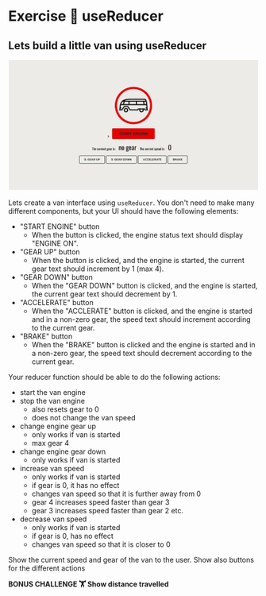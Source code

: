 # Exercise :cartwheeling: useReducer 

## Lets build a little van using useReducer

![](./src/assets/van.gif)

Lets create a van interface using `useReducer`.
You don't need to make many different components, but your UI should have the following elements:

- "START ENGINE" button
    - When the button is clicked, the engine status text should display "ENGINE ON".
- "GEAR UP" button
    - When the button is clicked, and the engine is started, the current gear text should increment by 1 (max 4).
- "GEAR DOWN" button
    - When the "GEAR DOWN" button is clicked, and the engine is started, the current gear text should decrement by 1.
- "ACCELERATE" button
    - When the "ACCLERATE" button is clicked, and the engine is started and in a non-zero gear, the speed text should increment according to the current gear.
- "BRAKE" button
    - When the "BRAKE" button is clicked and the engine is started and in a non-zero gear, the speed text should decrement according to the current gear.


Your reducer function should be able to do the following actions:

- start the van engine
- stop the van engine
    - also resets gear to 0
    - does not change the van speed
- change engine gear up
    - only works if van is started
    - max gear 4
- change engine gear down
    - only works if van is started
- increase van speed
    - only works if van is started
    - if gear is 0, it has no effect
    - changes van speed so that it is further away from 0
    - gear 4 increases speed faster than gear 3
    - gear 3 increases speed faster than gear 2 etc. 
- decrease van speed
    - only works if van is started
    - if gear is 0, has no effect
    - changes van speed so that it is closer to 0

Show the current speed and gear of the van to the user. Show also buttons for the different actions

**BONUS CHALLENGE :weight_lifting: Show distance travelled**

